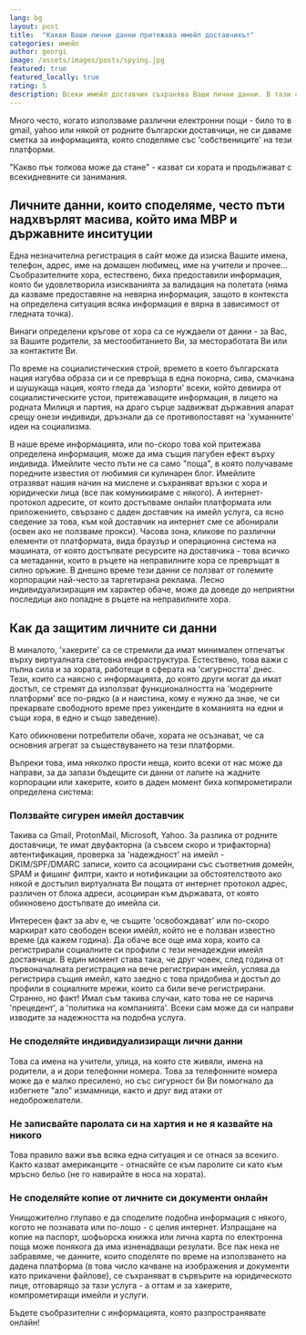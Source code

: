 ```yaml
---
lang: bg
layout: post
title:  "Какви Ваши лични данни притежава имейл доставчикът"
categories: имейл
author: georgi
image: /assets/images/posts/spying.jpg
featured: true
featured_locally: true
rating: 5
description: Всеки имейл доставчик съхранява Ваши лични данни. В тази статия ще разгледаме какво най-често съхраняват доставчиците на имейл услуги.
---
```


Много често, когато използваме различни електронни пощи - било то в gmail, yahoo или някой от родните български доставчици, не си даваме сметка за информацията, която споделяме със 'собствениците' на тези платформи.


"Какво пък толкова може да стане" - казват си хората и продължават с всекидневните си занимания.


## Личните данни, които споделяме, често пъти надхвърлят масива, който има МВР и държавните инситуции

Една незначителна регистрация в сайт може да изиска Вашите имена, телефон, адрес, име на домашен любимец, име на учители и прочее... Съобразителните хора, естествено, биха предоставили информация, която би удовлетворила изискванията за валидация на полетата (няма да казваме предоставяне на невярна информация, защото в контекста на определена ситуация всяка информация е вярна в зависимост от гледната точка).

Винаги определени кръгове от хора са се нуждаели от данни - за Вас, за Вашите родители, за местообитанието Ви, за местоработата Ви или за контактите Ви.

По време на социалистическия строй, времето в което българската нация изгубва образа си и се превръща в една покорна, сива, смачкана и шушукаща нация, която гледа да 'изпорти' всеки, който девиира от социалистическите устои, притежаващите информация, в лицето на родната Милиця и партия, на драго сърце задвижват държавния апарат срещу онези индивиди, дръзнали да се противопоставят на 'хуманните' идеи на социализма.


В наше време информацията, или по-скоро това кой притежава определена информация, може да има същия пагубен ефект върху индивида.
Имейлите често пъти не са само "поща", в която получаваме поредните известия от любимия си кулинарен блог. Имейлите отразяват нашия начин на мислене и съхраняват връзки с хора и юридически лица (все пак комуникираме с някого). А интернет-протокол адресите, от които достъпваме онлайн платформата или приложението, свързано с даден доставчик на имейл услуга, са ясно сведение за това, към кой доставчик на интернет сме се абонирали (освен ако не ползваме прокси). Часова зона, кликове по различни елементи от платформата, вида браузър и операционна система на машината, от която достъпвате ресурсите на доставчика - това всичко са метаданни, които в ръцете на неправилните хора се превръщат в силно оръжие. В днешно време тези данни се ползват от големите корпорации най-често за таргетирана реклама. Лесно индивидуализиращия им характер обаче, може да доведе до неприятни последици ако попадне в ръцете на неправилните хора.


## Как да защитим личните си данни

В миналото, 'хакерите' са се стремили да имат минимален отпечатък върху виртуалната световна инфраструктура. Естествено, това важи с пълна сила и за хората, работещи в сферата на 'сигурността' днес. Тези, които са наясно с информацията, до която други могат да имат достъп, се стремят да използват функционалността на 'модерните платформи' все по-рядко (а и наистина, кому е нужно да знае, че си прекарвате свободното време през уикендите в команията на едни и същи хора, в едно и също заведение).

Като обикновени потребители обаче, хората не осъзнават, че са основния агрегат за съществуването на тези платформи.

Въпреки това, има няколко прости неща, които всеки от нас може да направи, за да запази бъдещите си данни от лапите на жадните корпорации или хакерите, които в даден момент биха копмрометирали определена система:

### Ползвайте сигурен имейл доставчик
Такива са Gmail, ProtonMail, Microsoft, Yahoo. За разлика от родните доставчици, те имат двуфакторна (а съвсем скоро и трифакторна) автентификация, проверка за 'надеждност' на имейл - DKIM/SPF/DMARC записи, които са асоциирани със съответния домейн, SPAM и фишинг филтри, както и нотификации за обстоятелството ако някой е достъпил виртуалната Ви пощата от интернет протокол адрес, различен от блока адреси, асоцииран към държавата, от която обикновено достъпвате до имейла си.

Интересен факт за abv е, че същите 'освобождават' или по-скоро маркират като свободен всеки имейл, който не е ползван известно време (да кажем година).
Да обаче все още има хора, които са регистрирали социалните си профили с тези ненадеждни имейл доставчици.
В един момент става така, че друг човек, след година от първоначалната регистрация на вече регистриран имейл, успява да регистрира същия имейл, като заедно с това придобива и достъп до профили в социалните мрежи, които са били вече регистрирани.
Странно, но факт!
Имал съм такива случаи, като това не се нарича 'прецедент', а 'политика на компанията'.
Всеки сам може да си направи изводите за надежността на подобна услуга.


### Не споделяйте индивидуализиращи лични данни
Това са имена на учители, улица, на която сте живяли, имена на родители, а и дори телефонни номера. Това за телефонните номера може да е малко пресилено, но със сигурност би Ви помогнало да избегнете "ало" измамници, както и друг вид атаки от недоброжелатели.


### Не записвайте паролата си на хартия и не я казвайте на никого
Това правило важи във всяка една ситуация и се отнася за всекиго. Както казват американците - отнасяйте се към паролите си като към мръсно бельо (не го навирайте в носа на хората).


### Не споделяйте копие от личните си документи онлайн
Унищожително глупаво е да споделите подобна информация с някого, когото не познавата или по-лошо - с целия интернет. Изпращане на копие на паспорт, шофьорска книжка или лична карта по електронна поща може понякога да има изненадващи резулати. Все пак нека не забравяме, че данните, които споделяте по време на използването на дадена платформа (в това число качване на изображения и документи като прикачени файлове), се съхраняват в сървърите на юридическото лице, отговарящо за тази услуга - а оттам и за хакерите, компрометиращи имейли и услуги.


Бъдете съобразителни с информацията, която разпространявате онлайн!